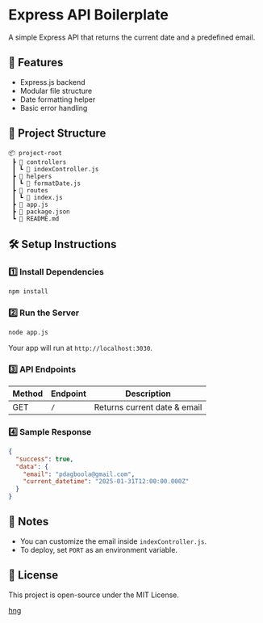 # Express API Boilerplate

A simple Express API that returns the current date and a predefined email.

## 🚀 Features

- Express.js backend
- Modular file structure
- Date formatting helper
- Basic error handling

## 📂 Project Structure

```
📦 project-root
 ┣ 📂 controllers
 ┃ ┗ 📜 indexController.js
 ┣ 📂 helpers
 ┃ ┗ 📜 formatDate.js
 ┣ 📂 routes
 ┃ ┗ 📜 index.js
 ┣ 📜 app.js
 ┣ 📜 package.json
 ┗ 📜 README.md
```

## 🛠 Setup Instructions

### **1️⃣ Install Dependencies**

```sh
npm install
```

### **2️⃣ Run the Server**

```sh
node app.js
```

Your app will run at `http://localhost:3030`.

### **3️⃣ API Endpoints**

| Method | Endpoint | Description                  |
| ------ | -------- | ---------------------------- |
| GET    | `/`      | Returns current date & email |

### **4️⃣ Sample Response**

```json
{
  "success": true,
  "data": {
    "email": "pdagboola@gmail.com",
    "current_datetime": "2025-01-31T12:00:00.000Z"
  }
}
```

## 📝 Notes

- You can customize the email inside `indexController.js`.
- To deploy, set `PORT` as an environment variable.

## 📜 License

This project is open-source under the MIT License.

[hng](https://hng.tech/hire/nodejs-developers)
